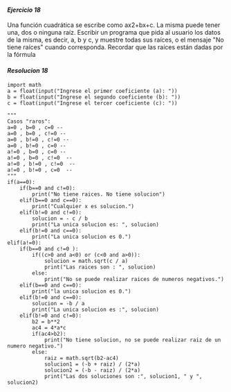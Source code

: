 #### *Ejercicio 18*

Una función cuadrática se escribe como ax2+bx+c. La misma puede tener una, dos o ninguna raíz. Escribir un programa que pida al usuario los datos de la misma, es decir, a, b y c, y muestre todas sus raíces, o el mensaje "No tiene raíces" cuando corresponda. Recordar que las raíces están dadas por la fórmula

#### *Resolucion 18*

```
import math
a = float(input("Ingrese el primer coeficiente (a): "))
b = float(input("Ingrese el segundo coeficiente (b): "))
c = float(input("Ingrese el tercer coeficiente (c): "))

"""
Casos "raros":
a=0 , b=0 , c=0 --
a=0 , b=0 , c!=0 --
a=0 , b!=0 , c!=0 --
a=0 , b!=0 , c=0 --
a!=0 , b=0 , c=0 --
a!=0 , b=0 , c!=0  --
a!=0 , b!=0 , c!=0  --
a!=0 , b!=0 , c=0  --
"""
if(a==0):
    if(b==0 and c!=0):
        print("No tiene raices. No tiene solucion")
    elif(b==0 and c==0):
        print("Cualquier x es solucion.")
    elif(b!=0 and c!=0):
        solucion = - c / b
        print("La unica solucion es: ", solucion)
    elif(b!=0 and c==0):
        print("La unica solucion es 0.")
elif(a!=0):     
    if(b==0 and c!=0 ):
        if((c>0 and a<0) or (c<0 and a>0)):
            solucion = math.sqrt(c / a)
            print("Las raices son : ", solucion)
        else:
            print("No se puede realizar raices de numeros negativos.")
    elif(b==0 and c==0):
        print("la unica solucion es 0.")
    elif(b!=0 and c==0):  
        solucion = -b / a
        print("La unica solucion es :", solucion)
    elif(b!=0 and c!=0): 
        b2 = b**2
        ac4 = 4*a*c
        if(ac4>b2):
            print("No tiene solucion, no se puede realizar raiz de un numero negativo.")
        else:
            raiz = math.sqrt(b2-ac4)
            solucion1 = (-b + raiz) / (2*a)
            solucion2 = (-b - raiz) / (2*a)
            print("Las dos soluciones son :", solucion1, " y ", solucion2)
```